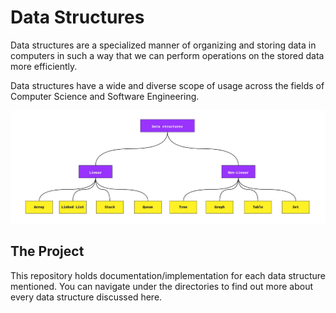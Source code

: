 # Data Structures

Data structures are a specialized manner of organizing and storing data in computers in such a way that we can perform operations on the stored data more efficiently.

Data structures have a wide and diverse scope of usage across the fields of Computer Science and Software Engineering.

<img src="./assets/data-structs.png">

## The Project

This repository holds documentation/implementation for each data structure mentioned. You can navigate under the directories to find out more about every data structure discussed here.
